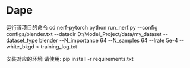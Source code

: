 # Dape
运行该项目的命令
cd nerf-pytorch
python run_nerf.py --config configs/blender.txt --datadir D:/Model_Project/data/my_dataset --dataset_type blender --N_importance 64 --N_samples 64 --lrate 5e-4 --white_bkgd > training_log.txt

安装对应的环境 请使用:
pip install -r requirements.txt

